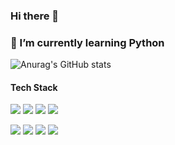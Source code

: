 ### Hi there 👋
### 🌱 I’m currently learning Python

<!--
**gns0314/gns0314** is a ✨ _special_ ✨ repository because its `README.md` (this file) appears on your GitHub profile.

Here are some ideas to get you started:

- 🔭 I’m currently working on ...
- 🌱 I’m currently learning ...
- 👯 I’m looking to collaborate on ...
- 🤔 I’m looking for help with ...
- 💬 Ask me about ...
- 📫 How to reach me: ...
- 😄 Pronouns: ...
- ⚡ Fun fact: ...
-->

![Anurag's GitHub stats](https://github-readme-stats.vercel.app/api?username=gns0314&show_icons=true&theme=radical)

#### Tech Stack
<img src="https://img.shields.io/badge/Python-3776AB?style=for-the-badge&logo=Python&logoColor=white"> <img src="https://img.shields.io/badge/Django-092E20?style=for-the-badge&logo=Django&logoColor=darkgreen"> <img src="https://img.shields.io/badge/JavaScript-F7DF1E?style=for-the-badge&logo=JavaScript&logoColor=yellow"> <img src="https://img.shields.io/badge/html5-E34F26?style=for-the-badge&logo=html5&logoColor=white"> 

<img src="https://img.shields.io/badge/css-1572B6?style=for-the-badge&logo=css3&logoColor=white"> <img src="https://img.shields.io/badge/PostgreSql-4169E1?style=for-the-badge&logo=PostgreSql&logoColor=skyblue"> <img src="https://img.shields.io/badge/Docker-2496ED?style=for-the-badge&logo=Docker&logoColor=skyblue"> <img src="https://img.shields.io/badge/GitHub-181717?style=for-the-badge&logo=GitHub&logoColor=dark">
